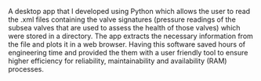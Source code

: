 A desktop app that I developed using Python which allows the user to read the .xml files containing the valve signatures (pressure readings of the subsea valves that are used to assess the health of those valves) which were stored in a directory. The app extracts the necessary information from the file and plots it in a web browser. Having this software saved hours of engineering time and provided the them with a user friendly tool to ensure higher efficiency for reliability, maintainability and availability (RAM) processes.

